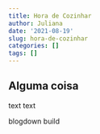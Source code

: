 ```yaml
---
title: Hora de Cozinhar
author: Juliana
date: '2021-08-19'
slug: hora-de-cozinhar
categories: []
tags: []
---
```


## Alguma coisa

text text

blogdown build